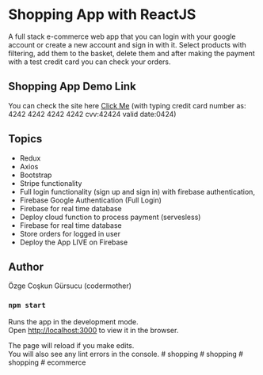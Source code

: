 # Shopping App with ReactJS

A full stack e-commerce web app that you can login with your google account or create a new account and sign in with it. Select products with filtering, add them to the basket, delete them and after making the payment with a test credit card you can check your orders.

## Shopping App Demo Link

You can check the site here
[Click Me](https://shopping-app-v10.web.app/)
(with typing credit card number as: 4242 4242 4242 4242 cvv:42424 valid date:0424)

## Topics

- Redux
- Axios
- Bootstrap
- Stripe functionality
- Full login functionality (sign up and sign in) with firebase authentication,
- Firebase Google Authentication (Full Login)
- Firebase for real time database
- Deploy cloud function to process payment (servesless)
- Firebase for real time database
- Store orders for logged in user
- Deploy the App LIVE on Firebase

## Author

Özge Coşkun Gürsucu (codermother)

### `npm start`

Runs the app in the development mode.\
Open [http://localhost:3000](http://localhost:3000) to view it in the browser.

The page will reload if you make edits.\
You will also see any lint errors in the console.
#   s h o p p i n g  
 #   s h o p p i n g  
 #   s h o p p i n g  
 #   e c o m m e r c e  
 